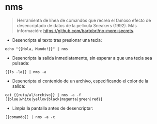 # nms

> Herramienta de línea de comandos que recrea el famoso efecto de desencriptado de datos de la película Sneakers (1992).
> Más información: <https://github.com/bartobri/no-more-secrets>.

- Desencripta el texto tras presionar una tecla:

`echo "{{Hola, Mundo!}}" | nms`

- Desencripta la salida inmediatamente, sin esperar a que una tecla sea pulsada:

`{{ls -la}} | nms -a`

- Desencripta el contenido de un archivo, especificando el color de la salida:

`cat {{ruta/al/archivo}} | nms -a -f {{blue|white|yellow|black|magenta|green|red}}`

- Limpia la pantalla antes de desencriptar:

`{{comando}} | nms -a -c`
